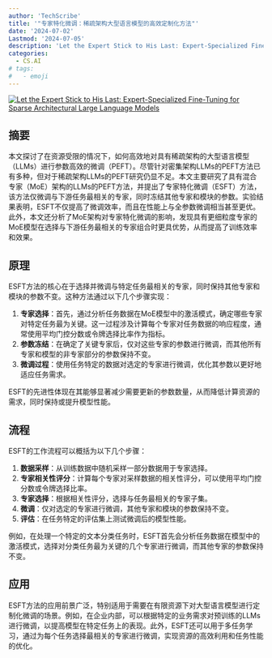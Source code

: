 ```yaml
---
author: 'TechScribe'
title: '"专家特化微调：稀疏架构大型语言模型的高效定制化方法"'
date: '2024-07-02'
Lastmod: '2024-07-05'
description: 'Let the Expert Stick to His Last: Expert-Specialized Fine-Tuning for Sparse Architectural Large Language Models'
categories:
  - CS.AI
# tags:
#   - emoji
---
```


[![Let the Expert Stick to His Last: Expert-Specialized Fine-Tuning for Sparse Architectural Large Language Models](https://arxiv-research-1301205113.cos.ap-guangzhou.myqcloud.com/images/2407.01906v1.pdf_0.jpg)](https://arxiv.org/abs/2407.01906v1)

## 摘要

本文探讨了在资源受限的情况下，如何高效地对具有稀疏架构的大型语言模型（LLMs）进行参数高效的微调（PEFT）。尽管针对密集架构LLMs的PEFT方法已有多种，但对于稀疏架构LLMs的PEFT研究仍显不足。本文主要研究了具有混合专家（MoE）架构的LLMs的PEFT方法，并提出了专家特化微调（ESFT）方法，该方法仅微调与下游任务最相关的专家，同时冻结其他专家和模块的参数。实验结果表明，ESFT不仅提高了微调效率，而且在性能上与全参数微调相当甚至更优。此外，本文还分析了MoE架构对专家特化微调的影响，发现具有更细粒度专家的MoE模型在选择与下游任务最相关的专家组合时更具优势，从而提高了训练效率和效果。<!--more-->

## 原理

ESFT方法的核心在于选择并微调与特定任务最相关的专家，同时保持其他专家和模块的参数不变。这种方法通过以下几个步骤实现：
1. **专家选择**：首先，通过分析任务数据在MoE模型中的激活模式，确定哪些专家对特定任务最为关键。这一过程涉及计算每个专家对任务数据的响应程度，通常使用平均门控分数或令牌选择比率作为指标。
2. **参数冻结**：在确定了关键专家后，仅对这些专家的参数进行微调，而其他所有专家和模型的非专家部分的参数保持不变。
3. **微调过程**：使用任务特定的数据对选定的专家进行微调，优化其参数以更好地适应任务需求。

ESFT的先进性体现在其能够显著减少需要更新的参数数量，从而降低计算资源的需求，同时保持或提升模型性能。

## 流程

ESFT的工作流程可以概括为以下几个步骤：
1. **数据采样**：从训练数据中随机采样一部分数据用于专家选择。
2. **专家相关性评分**：计算每个专家对采样数据的相关性评分，可以使用平均门控分数或令牌选择比率。
3. **专家选择**：根据相关性评分，选择与任务最相关的专家子集。
4. **微调**：仅对选定的专家进行微调，其他专家和模块的参数保持不变。
5. **评估**：在任务特定的评估集上测试微调后的模型性能。

例如，在处理一个特定的文本分类任务时，ESFT首先会分析任务数据在模型中的激活模式，选择对分类任务最为关键的几个专家进行微调，而其他专家的参数保持不变。

## 应用

ESFT方法的应用前景广泛，特别适用于需要在有限资源下对大型语言模型进行定制化微调的场景。例如，在企业内部，可以根据特定的业务需求对预训练的LLMs进行微调，以提高模型在特定任务上的表现。此外，ESFT还可以用于多任务学习，通过为每个任务选择最相关的专家进行微调，实现资源的高效利用和任务性能的优化。